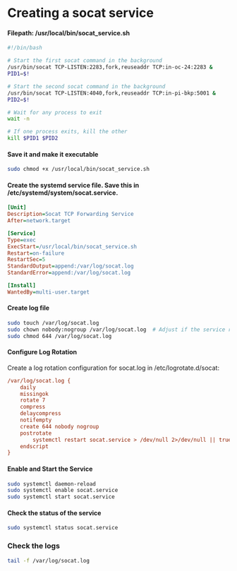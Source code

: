 # Creating a socat service

#### Filepath: /usr/local/bin/socat_service.sh 

```bash
#!/bin/bash

# Start the first socat command in the background
/usr/bin/socat TCP-LISTEN:2283,fork,reuseaddr TCP:in-oc-24:2283 &
PID1=$!

# Start the second socat command in the background
/usr/bin/socat TCP-LISTEN:4040,fork,reuseaddr TCP:in-pi-bkp:5001 &
PID2=$!

# Wait for any process to exit
wait -n

# If one process exits, kill the other
kill $PID1 $PID2
```

#### Save it and make it executable

```bash
sudo chmod +x /usr/local/bin/socat_service.sh
```

#### Create the systemd service file. Save this in /etc/systemd/system/socat.service.

```ini
[Unit]
Description=Socat TCP Forwarding Service
After=network.target

[Service]
Type=exec
ExecStart=/usr/local/bin/socat_service.sh
Restart=on-failure
RestartSec=5
StandardOutput=append:/var/log/socat.log
StandardError=append:/var/log/socat.log

[Install]
WantedBy=multi-user.target
```

#### Create log file

```bash
sudo touch /var/log/socat.log
sudo chown nobody:nogroup /var/log/socat.log  # Adjust if the service runs under a different user
sudo chmod 644 /var/log/socat.log
```

#### Configure Log Rotation
Create a log rotation configuration for socat.log in /etc/logrotate.d/socat:

```ini
/var/log/socat.log {
    daily
    missingok
    rotate 7
    compress
    delaycompress
    notifempty
    create 644 nobody nogroup
    postrotate
        systemctl restart socat.service > /dev/null 2>/dev/null || true
    endscript
}
```

#### Enable and Start the Service

```bash
sudo systemctl daemon-reload
sudo systemctl enable socat.service
sudo systemctl start socat.service
```

#### Check the status of the service
```bash
sudo systemctl status socat.service
```

### Check the logs
```bash
tail -f /var/log/socat.log
```